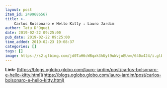 ```yaml
---
layout: post
item_id: 2499686567
title: >-
    Carlos Bolsonaro e Hello Kitty : Lauro Jardim
author: Tatu D'Oquei
date: 2019-02-22 09:25:00
pub_date: 2019-02-22 09:25:00
time_added: 2019-02-23 19:08:37
categories: []
tags: []
image: https://s2.glbimg.com/jd0TaH6cWBqxk3hUyt9uWvjoEUw=/640x424/i.glbimg.com/og/ig/infoglobo1/f/original/2019/02/22/1550845896885588.jpg
---
```


**Link:** [https://blogs.oglobo.globo.com/lauro-jardim/post/carlos-bolsonaro-e-hello-kitty.html](https://blogs.oglobo.globo.com/lauro-jardim/post/carlos-bolsonaro-e-hello-kitty.html)

